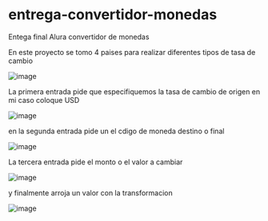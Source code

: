 # entrega-convertidor-monedas
Entega final Alura convertidor de monedas

En este proyecto se tomo 4 paises para realizar diferentes tipos de tasa de cambio

![image](https://github.com/user-attachments/assets/54a98f06-6f04-4840-826b-9460c4b92148)

La primera entrada pide que especifiquemos la tasa de cambio de origen en mi caso coloque USD


![image](https://github.com/user-attachments/assets/196dcf06-2ca4-44b8-be33-22eb5f097bb5)

en la segunda entrada pide un el cdigo de moneda destino o final 

![image](https://github.com/user-attachments/assets/659d7088-283b-4909-bfef-3ee43164676d)

La tercera entrada pide el monto o el valor a cambiar

![image](https://github.com/user-attachments/assets/4cccf43d-59a6-4b73-9156-b52e5f403de5)

y finalmente arroja un valor con la transformacion

![image](https://github.com/user-attachments/assets/dd94313e-a933-4cdd-88f0-21a6c89e549a)





